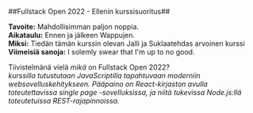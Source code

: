 ##Fullstack Open 2022 - Ellenin kurssisuoritus## <br/>

**Tavoite:** Mahdollisimman paljon noppia. <br/>
**Aikataulu:** Ennen ja jälkeen Wappujen. <br/>
**Miksi:** Tiedän tämän kurssin olevan Jalli ja Suklaatehdas arvoinen kurssi <br/>
__Viimeisiä sanoja:__ I solemly swear that I'm up to no good. <br/>


Tiivistelmänä vielä _mikä_ on Fullstack Open 2022? <br/>
_kurssilla tutustutaan JavaScriptilla tapahtuvaan moderniin websovelluskehitykseen. Pääpaino on React-kirjaston avulla toteutettavissa single page -sovelluksissa, ja niitä tukevissa Node.js:llä toteutetuissa REST-rajapinnoissa._


